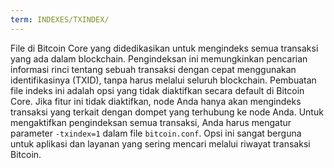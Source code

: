 ```yaml
---
term: INDEXES/TXINDEX/
---
```


File di Bitcoin Core yang didedikasikan untuk mengindeks semua transaksi yang ada dalam blockchain. Pengindeksan ini memungkinkan pencarian informasi rinci tentang sebuah transaksi dengan cepat menggunakan identifikasinya (TXID), tanpa harus melalui seluruh blockchain. Pembuatan file indeks ini adalah opsi yang tidak diaktifkan secara default di Bitcoin Core. Jika fitur ini tidak diaktifkan, node Anda hanya akan mengindeks transaksi yang terkait dengan dompet yang terhubung ke node Anda. Untuk mengaktifkan pengindeksan semua transaksi, Anda harus mengatur parameter `-txindex=1` dalam file `bitcoin.conf`. Opsi ini sangat berguna untuk aplikasi dan layanan yang sering mencari melalui riwayat transaksi Bitcoin.